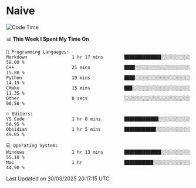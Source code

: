 # Naive
<!-- ## 日拱一卒，功不唐捐 -->
<!-- [![GitHub Streak](https://streak-stats.demolab.com/?user=XiaoXKKK)](https://git.io/streak-stats) -->
<!--START_SECTION:waka-->
![Code Time](http://img.shields.io/badge/Code%20Time-353%20hrs%2050%20mins-blue)

📊 **This Week I Spent My Time On** 

```text
💬 Programming Languages: 
Markdown                 1 hr 17 mins        ██████████████░░░░░░░░░░░   58.00 % 
C++                      21 mins             ████░░░░░░░░░░░░░░░░░░░░░   15.88 % 
Python                   19 mins             ████░░░░░░░░░░░░░░░░░░░░░   14.19 % 
CMake                    15 mins             ███░░░░░░░░░░░░░░░░░░░░░░   11.35 % 
Other                    0 secs              ░░░░░░░░░░░░░░░░░░░░░░░░░   00.50 % 

🔥 Editors: 
VS Code                  1 hr 8 mins         █████████████░░░░░░░░░░░░   50.95 % 
Obsidian                 1 hr 5 mins         ████████████░░░░░░░░░░░░░   49.05 % 

💻 Operating System: 
Windows                  1 hr 13 mins        ██████████████░░░░░░░░░░░   55.10 % 
Mac                      1 hr                ███████████░░░░░░░░░░░░░░   44.90 % 
```


 Last Updated on 30/03/2025 20:17:15 UTC
<!--END_SECTION:waka-->
